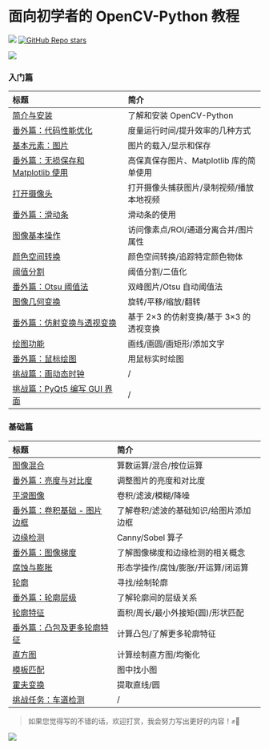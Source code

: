# 面向初学者的 OpenCV-Python 教程

[![](https://img.shields.io/badge/opencv-python-brightgreen)](https://github.com/CodecWang/opencv-python-tutorial)
[![GitHub Repo stars](https://img.shields.io/github/stars/CodecWang/opencv-python-tutorial?style=social)](https://github.com/CodecWang/opencv-python-tutorial)

![](http://cos.codec.wang/opencv-python-tutorial-amend-new-cover.png)

### 入门篇

| 标题                                                                                         | 简介                                     |
| :------------------------------------------------------------------------------------------- | :--------------------------------------- |
| [简介与安装](opencv/start/01-introduction-and-installation)                                  | 了解和安装 OpenCV-Python                 |
| [番外篇：代码性能优化](opencv/start/extra-01-code-optimization)                              | 度量运行时间/提升效率的几种方式          |
| [基本元素：图片](opencv/start/02-basic-element-image)                                        | 图片的载入/显示和保存                    |
| [番外篇：无损保存和 Matplotlib 使用](opencv/start/extra-02-high-quality-save-and-matplotlib) | 高保真保存图片、Matplotlib 库的简单使用  |
| [打开摄像头](opencv/start/03-open-camera)                                                    | 打开摄像头捕获图片/录制视频/播放本地视频 |
| [番外篇：滑动条](opencv/start/extra-03-trackbar)                                             | 滑动条的使用                             |
| [图像基本操作](opencv/start/04-basic-operations)                                             | 访问像素点/ROI/通道分离合并/图片属性     |
| [颜色空间转换](opencv/start/05-changing-colorspaces)                                         | 颜色空间转换/追踪特定颜色物体            |
| [阈值分割](opencv/start/06-image-thresholding)                                               | 阈值分割/二值化                          |
| [番外篇：Otsu 阈值法](opencv/start/extra-04-otsu-thresholding)                               | 双峰图片/Otsu 自动阈值法                 |
| [图像几何变换](opencv/start/07-image-geometric-transformation)                               | 旋转/平移/缩放/翻转                      |
| [番外篇：仿射变换与透视变换](opencv/start/extra-05-warpaffine-warpperspective)               | 基于 2×3 的仿射变换/基于 3×3 的透视变换  |
| [绘图功能](opencv/start/08-drawing-function)                                                 | 画线/画圆/画矩形/添加文字                |
| [番外篇：鼠标绘图](opencv/start/extra-06-drawing-with-mouse)                                 | 用鼠标实时绘图                           |
| [挑战篇：画动态时钟](opencv/start/challenge-01-draw-dynamic-clock)                           | /                                        |
| [挑战篇：PyQt5 编写 GUI 界面](opencv/start/challenge-02-create-gui-with-pyqt5)               | /                                        |

### 基础篇

| 标题                                                                         | 简介                                   |
| :--------------------------------------------------------------------------- | :------------------------------------- |
| [图像混合](opencv/basic/09-image-blending)                                   | 算数运算/混合/按位运算                 |
| [番外篇：亮度与对比度](opencv/basic/extra-07-contrast-and-brightness)        | 调整图片的亮度和对比度                 |
| [平滑图像](opencv/basic/10-smoothing-images)                                 | 卷积/滤波/模糊/降噪                    |
| [番外篇：卷积基础 - 图片边框](opencv/basic/extra-08-padding-and-convolution) | 了解卷积/滤波的基础知识/给图片添加边框 |
| [边缘检测](opencv/basic/11-edge-detection)                                   | Canny/Sobel 算子                       |
| [番外篇：图像梯度](opencv/basic/extra-09-image-gradients)                    | 了解图像梯度和边缘检测的相关概念       |
| [腐蚀与膨胀](opencv/basic/12-erode-and-dilate)                               | 形态学操作/腐蚀/膨胀/开运算/闭运算     |
| [轮廓](opencv/basic/13-contours)                                             | 寻找/绘制轮廓                          |
| [番外篇：轮廓层级](opencv/basic/extra-10-contours-hierarchy)                 | 了解轮廓间的层级关系                   |
| [轮廓特征](opencv/basic/14-contour-features)                                 | 面积/周长/最小外接矩\(圆\)/形状匹配    |
| [番外篇：凸包及更多轮廓特征](opencv/basic/extra-11-convex-hull)              | 计算凸包/了解更多轮廓特征              |
| [直方图](opencv/basic/15-histograms)                                         | 计算绘制直方图/均衡化                  |
| [模板匹配](opencv/basic/16-template-matching)                                | 图中找小图                             |
| [霍夫变换](opencv/basic/17-hough-transform)                                  | 提取直线/圆                            |
| [挑战任务：车道检测](opencv/basic/challenge-03-lane-road-detection)          | /                                      |

> 如果您觉得写的不错的话，欢迎打赏，我会努力写出更好的内容！✊🤟

![](http://cos.codec.wang/wechat_alipay_pay_pic.png)
